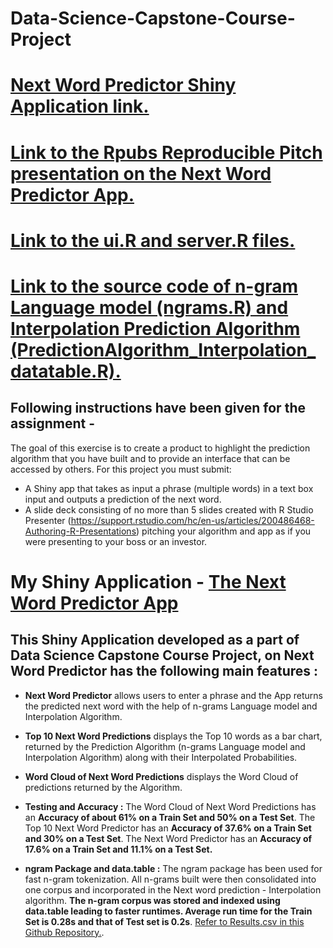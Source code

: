 # Data-Science-Capstone-Course-Project

# [Next Word Predictor Shiny Application link.](https://aniruddhachakraborty.shinyapps.io/Shiny_App-Next_Word_Predictor/)

  

# [Link to the Rpubs Reproducible Pitch presentation on the Next Word Predictor App.](http://rpubs.com/AniruddhaChakraborty/301943)

  

# [Link to the ui.R and server.R files.](https://github.com/AniruddhaChakraborty/Data-Science-Capstone-Course-Project/tree/master/Shiny_App-Next_Word_Predictor)

  

# [Link to the source code of n-gram Language model (ngrams.R) and Interpolation Prediction Algorithm (PredictionAlgorithm_Interpolation_datatable.R).](https://github.com/AniruddhaChakraborty/Data-Science-Capstone-Course-Project/tree/master/Next_Word_Predictor)

## Following instructions have been given for the assignment -

The goal of this exercise is to create a product to highlight the prediction algorithm that you have built and to provide an interface that can be accessed by others. For this project you must submit:

* A Shiny app that takes as input a phrase (multiple words) in a text box input and outputs a prediction of the next word.
* A slide deck consisting of no more than 5 slides created with R Studio Presenter (https://support.rstudio.com/hc/en-us/articles/200486468-Authoring-R-Presentations) pitching your algorithm and app as if you were presenting to your boss or an investor.

#  My Shiny Application - [The Next Word Predictor App](https://aniruddhachakraborty.shinyapps.io/Shiny_App-Next_Word_Predictor/)

## This Shiny Application developed as a part of Data Science Capstone Course Project, on Next Word Predictor has the following main features : 

- **Next Word Predictor** allows users to enter a phrase and the App returns the predicted next word with the help of n-grams Language model and Interpolation Algorithm.

- **Top 10 Next Word Predictions** displays the Top 10 words as a bar chart, returned by the Prediction Algorithm (n-grams Language model and Interpolation Algorithm) along with their Interpolated Probabilities.

- **Word Cloud of Next Word Predictions** displays the Word Cloud of predictions returned by the Algorithm. 

- **Testing and Accuracy :** The Word Cloud of Next Word Predictions has an **Accuracy of about 61% on a Train Set and 50% on a Test Set**. The Top 10 Next Word Predictor has an **Accuracy of 37.6% on a Train Set and 30% on a Test Set**. The Next Word Predictor has an **Accuracy of 17.6% on a Train Set and 11.1% on a Test Set.** 

- **ngram Package and data.table :** The ngram package has been used for fast n-gram tokenization. All n-grams built were then consolidated into one corpus and incorporated in the Next word prediction - Interpolation algorithm. **The n-gram corpus was stored and indexed using data.table leading to faster runtimes. Average run time for the Train Set is 0.28s and that of Test set is 0.2s**. [Refer to Results.csv in this Github Repository.](https://github.com/AniruddhaChakraborty/Data-Science-Capstone-Course-Project). 